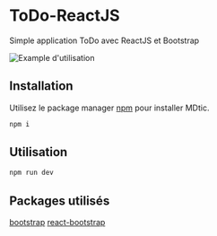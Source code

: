 
# ToDo-ReactJS

Simple application ToDo avec ReactJS et Bootstrap

![Example d'utilisation](https://i.giphy.com/media/v1.Y2lkPTc5MGI3NjExdHoxaGhyNjZwZHV4Z2pvbnd2am8ybTcyMWxodGs0Z3FnaHgyMHE1biZlcD12MV9pbnRlcm5hbF9naWZfYnlfaWQmY3Q9Zw/cQNTUAAiHu5oPHTWxk/giphy.gif)

## Installation

Utilisez le package manager [npm](https://docs.npmjs.com/about-npm) pour installer MDtic.

```bash
npm i
```

## Utilisation

```bash
npm run dev
```


## Packages utilisés
[bootstrap](https://www.npmjs.com/package/bootstrap)  [react-bootstrap](https://www.npmjs.com/package/react-bootstrap)
